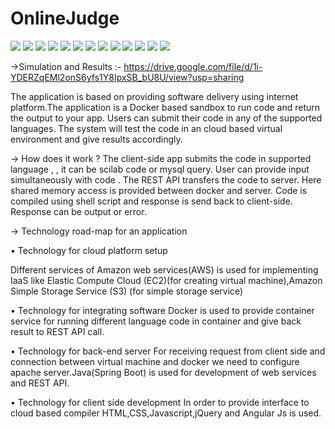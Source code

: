 # OnlineJudge

  <img src="saas/README-01.jpg">
  <img src="saas/README-02.jpg">
  <img src="saas/README-03.jpg">
  <img src="saas/README-04.jpg">
  <img src="saas/README-05.jpg">
  <img src="saas/README-06.jpg">
  <img src="saas/README-07.jpg">
  <img src="saas/README-08.jpg">
  <img src="saas/README-09.jpg">
  <img src="saas/README-10.jpg">
  <img src="saas/README-11.jpg">
  <img src="saas/README-12.jpg">
  <img src="saas/README-13.jpg">


->Simulation and Results :-
https://drive.google.com/file/d/1i-YDERZqEMl2onS6yfs1Y8IpxSB_bU8U/view?usp=sharing

The application is based on providing software delivery using internet platform.The
application is a Docker based sandbox to run code and return the output to your app.
Users can submit their code in any of the supported languages. The system will test the
code in an cloud based virtual environment and give results accordingly.


-> How does it work ?
The client-side app submits the code in supported language , , it can be scilab code or
mysql query. User can provide input simultaneously with code . The REST API transfers
the code to server. Here shared memory access is provided between docker and server.
Code is compiled using shell script and response is send back to client-side. Response
can be output or error.



-> Technology road-map for an application

• Technology for cloud platform setup

Different services of Amazon web services(AWS) is used for implementing IaaS
like Elastic Compute Cloud (EC2)(for creating virtual machine),Amazon Simple
Storage Service (S3) (for simple storage service)

• Technology for integrating software
Docker is used to provide container service for running different language code in
container and give back result to REST API call.

• Technology for back-end server
For receiving request from client side and connection between virtual machine and
docker we need to configure apache server.Java(Spring Boot) is used for development
of web services and REST API.

• Technology for client side development
In order to provide interface to cloud based compiler HTML,CSS,Javascript,jQuery
and Angular Js is used.

